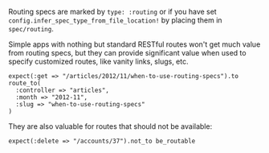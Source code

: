 Routing specs are marked by `type: :routing` or if you have set
`config.infer_spec_type_from_file_location!` by placing them in `spec/routing`.

Simple apps with nothing but standard RESTful routes won't get much value from
routing specs, but they can provide significant value when used to specify
customized routes, like vanity links, slugs, etc.

    expect(:get => "/articles/2012/11/when-to-use-routing-specs").to route_to(
      :controller => "articles",
      :month => "2012-11",
      :slug => "when-to-use-routing-specs"
    )

They are also valuable for routes that should not be available:

    expect(:delete => "/accounts/37").not_to be_routable
